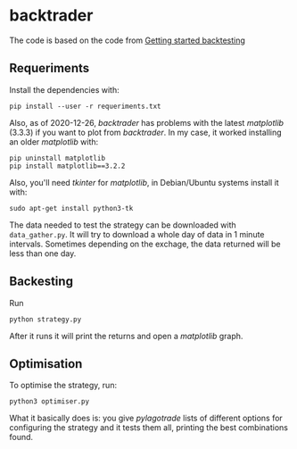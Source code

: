 # backtrader

The code is based on the code from [Getting started backtesting](https://analyzingalpha.com/backtrader-backtesting-trading-strategies)

## Requeriments

Install the dependencies with:

```
pip install --user -r requeriments.txt
```

Also, as of 2020-12-26, *backtrader* has problems with the latest *matplotlib* (3.3.3) if you want to plot from *backtrader*. In my case, it worked installing an older *matplotlib* with:

```
pip uninstall matplotlib
pip install matplotlib==3.2.2
```

Also, you'll need *tkinter* for *matplotlib*, in Debian/Ubuntu systems install it with:

```
sudo apt-get install python3-tk
```

The data needed to test the strategy can be downloaded with `data_gather.py`. It will try to download a whole day of data in 1 minute intervals. Sometimes depending on the exchage, the data returned will be less than one day.

## Backesting

Run

```
python strategy.py
```

After it runs it will print the returns and open a *matplotlib* graph.


## Optimisation

To optimise the strategy, run:


```
python3 optimiser.py

```

What it basically does is: you give *pylagotrade* lists of different options for configuring the strategy and it tests them all, printing the best combinations found.

